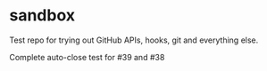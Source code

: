 sandbox
=======

Test repo for trying out GitHub APIs, hooks, git and everything else.

Complete auto-close test for #39 and #38
